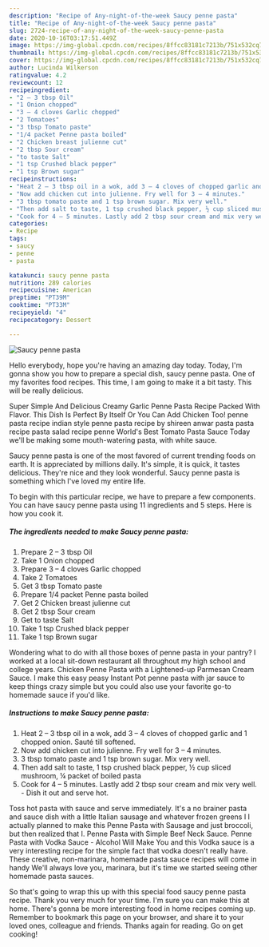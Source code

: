 ```yaml
---
description: "Recipe of Any-night-of-the-week Saucy penne pasta"
title: "Recipe of Any-night-of-the-week Saucy penne pasta"
slug: 2724-recipe-of-any-night-of-the-week-saucy-penne-pasta
date: 2020-10-16T03:17:51.449Z
image: https://img-global.cpcdn.com/recipes/8ffcc83181c7213b/751x532cq70/saucy-penne-pasta-recipe-main-photo.jpg
thumbnail: https://img-global.cpcdn.com/recipes/8ffcc83181c7213b/751x532cq70/saucy-penne-pasta-recipe-main-photo.jpg
cover: https://img-global.cpcdn.com/recipes/8ffcc83181c7213b/751x532cq70/saucy-penne-pasta-recipe-main-photo.jpg
author: Lucinda Wilkerson
ratingvalue: 4.2
reviewcount: 12
recipeingredient:
- "2 – 3 tbsp Oil"
- "1 Onion chopped"
- "3 – 4 cloves Garlic chopped"
- "2 Tomatoes"
- "3 tbsp Tomato paste"
- "1/4 packet Penne pasta boiled"
- "2 Chicken breast julienne cut"
- "2 tbsp Sour cream"
- "to taste Salt"
- "1 tsp Crushed black pepper"
- "1 tsp Brown sugar"
recipeinstructions:
- "Heat 2 – 3 tbsp oil in a wok, add 3 – 4 cloves of chopped garlic and 1 chopped onion. Sauté till softened."
- "Now add chicken cut into julienne. Fry well for 3 – 4 minutes."
- "3 tbsp tomato paste and 1 tsp brown sugar. Mix very well."
- "Then add salt to taste, 1 tsp crushed black pepper, ½ cup sliced mushroom, ¼ packet of boiled pasta"
- "Cook for 4 – 5 minutes. Lastly add 2 tbsp sour cream and mix very well. Dish it out and serve hot."
categories:
- Recipe
tags:
- saucy
- penne
- pasta

katakunci: saucy penne pasta 
nutrition: 289 calories
recipecuisine: American
preptime: "PT39M"
cooktime: "PT33M"
recipeyield: "4"
recipecategory: Dessert

---
```



![Saucy penne pasta](https://img-global.cpcdn.com/recipes/8ffcc83181c7213b/751x532cq70/saucy-penne-pasta-recipe-main-photo.jpg)

Hello everybody, hope you're having an amazing day today. Today, I'm gonna show you how to prepare a special dish, saucy penne pasta. One of my favorites food recipes. This time, I am going to make it a bit tasty. This will be really delicious.

Super Simple And Delicious Creamy Garlic Penne Pasta Recipe Packed With Flavor. This Dish Is Perfect By Itself Or You Can Add Chicken Too! penne pasta recipe indian style penne pasta recipe by shireen anwar pasta pasta recipe pasta salad recipe penne World&#39;s Best Tomato Pasta Sauce Today we&#39;ll be making some mouth-watering pasta, with white sauce.

Saucy penne pasta is one of the most favored of current trending foods on earth. It is appreciated by millions daily. It's simple, it is quick, it tastes delicious. They're nice and they look wonderful. Saucy penne pasta is something which I've loved my entire life.


To begin with this particular recipe, we have to prepare a few components. You can have saucy penne pasta using 11 ingredients and 5 steps. Here is how you cook it.

<!--inarticleads1-->

##### The ingredients needed to make Saucy penne pasta:

1. Prepare 2 – 3 tbsp Oil
1. Take 1 Onion chopped
1. Prepare 3 – 4 cloves Garlic chopped
1. Take 2 Tomatoes
1. Get 3 tbsp Tomato paste
1. Prepare 1/4 packet Penne pasta boiled
1. Get 2 Chicken breast julienne cut
1. Get 2 tbsp Sour cream
1. Get to taste Salt
1. Take 1 tsp Crushed black pepper
1. Take 1 tsp Brown sugar


Wondering what to do with all those boxes of penne pasta in your pantry? I worked at a local sit-down restaurant all throughout my high school and college years. Chicken Penne Pasta with a Lightened-up Parmesan Cream Sauce. I make this easy peasy Instant Pot penne pasta with jar sauce to keep things crazy simple but you could also use your favorite go-to homemade sauce if you&#39;d like. 

<!--inarticleads2-->

##### Instructions to make Saucy penne pasta:

1. Heat 2 – 3 tbsp oil in a wok, add 3 – 4 cloves of chopped garlic and 1 chopped onion. Sauté till softened.
1. Now add chicken cut into julienne. Fry well for 3 – 4 minutes.
1. 3 tbsp tomato paste and 1 tsp brown sugar. Mix very well.
1. Then add salt to taste, 1 tsp crushed black pepper, ½ cup sliced mushroom, ¼ packet of boiled pasta
1. Cook for 4 – 5 minutes. Lastly add 2 tbsp sour cream and mix very well. - Dish it out and serve hot.


Toss hot pasta with sauce and serve immediately. It&#39;s a no brainer pasta and sauce dish with a little Italian sausage and whatever frozen greens I I actually planned to make this Penne Pasta with Sausage and just broccoli, but then realized that I. Penne Pasta with Simple Beef Neck Sauce. Penne Pasta with Vodka Sauce - Alcohol Will Make You and this Vodka sauce is a very interesting recipe for the simple fact that vodka doesn&#39;t really have. These creative, non-marinara, homemade pasta sauce recipes will come in handy We&#39;ll always love you, marinara, but it&#39;s time we started seeing other homemade pasta sauces. 

So that's going to wrap this up with this special food saucy penne pasta recipe. Thank you very much for your time. I'm sure you can make this at home. There's gonna be more interesting food in home recipes coming up. Remember to bookmark this page on your browser, and share it to your loved ones, colleague and friends. Thanks again for reading. Go on get cooking!
